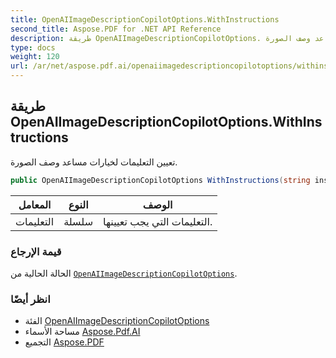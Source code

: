 ```yaml
---
title: OpenAIImageDescriptionCopilotOptions.WithInstructions
second_title: Aspose.PDF for .NET API Reference
description: طريقة OpenAIImageDescriptionCopilotOptions. تعيين التعليمات لخيارات مساعد وصف الصورة
type: docs
weight: 120
url: /ar/net/aspose.pdf.ai/openaiimagedescriptioncopilotoptions/withinstructions/
---
```

## طريقة OpenAIImageDescriptionCopilotOptions.WithInstructions

تعيين التعليمات لخيارات مساعد وصف الصورة.

```csharp
public OpenAIImageDescriptionCopilotOptions WithInstructions(string instructions)
```

| المعامل | النوع | الوصف |
| --- | --- | --- |
| التعليمات | سلسلة | التعليمات التي يجب تعيينها. |

### قيمة الإرجاع

الحالة الحالية من [`OpenAIImageDescriptionCopilotOptions`](../).

### انظر أيضًا

* الفئة [OpenAIImageDescriptionCopilotOptions](../)
* مساحة الأسماء [Aspose.Pdf.AI](../../../aspose.pdf.ai/)
* التجميع [Aspose.PDF](../../../)
